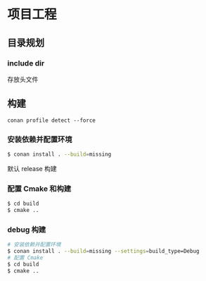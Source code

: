 # 项目工程

## 目录规划

### include dir

存放头文件

## 构建

```
conan profile detect --force
```

### 安装依赖并配置环境

```sh
$ conan install . --build=missing
```

默认 release 构建

### 配置 Cmake 和构建

```sh
$ cd build
$ cmake ..
```

### debug 构建

```sh
# 安装依赖并配置环境
$ conan install . --build=missing --settings=build_type=Debug
# 配置 Cmake
$ cd build
$ cmake ..
```
